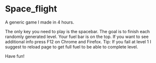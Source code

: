 # Space_flight
A generic game I made in 4 hours.

The only key you need to play is the spacebar. The goal is to finish each randomly generated level. Your fuel bar is on the top.
If you want to see additional info press F12 on Chrome and Firefox.
Tip: If you fail at level 1 I suggest to reload page to get full fuel to be able to complete level.

Have fun!
